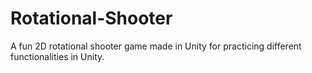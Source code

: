 # Rotational-Shooter
A fun 2D rotational shooter game made in Unity for practicing different functionalities in Unity.
